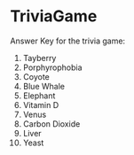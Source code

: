# TriviaGame

Answer Key for the trivia game:

1. Tayberry
2. Porphyrophobia
3. Coyote
4. Blue Whale
5. Elephant
6. Vitamin D
7. Venus
8. Carbon Dioxide
9. Liver
10. Yeast

